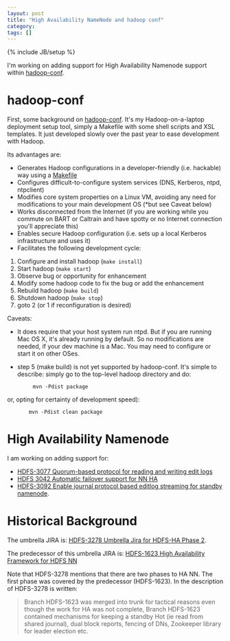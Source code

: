 ```yaml
---
layout: post
title: "High Availability NameNode and hadoop conf"
category: 
tags: []
---
```

{% include JB/setup %}

I'm working on adding support for High Availability Namenode support
within [hadoop-conf](https://github.com/ekoontz/hadoop-conf).

# hadoop-conf

First, some background on
[hadoop-conf](https://github.com/ekoontz/hadoop-conf/blob/master/README). It's
my Hadoop-on-a-laptop deployment setup tool, simply a Makefile with some
shell scripts and XSL templates. It just developed slowly over the
past year to ease development with Hadoop.

Its advantages are:

- Generates Hadoop configurations in a developer-friendly
 (i.e. hackable) way using a [Makefile](http://gnu.org/software/make)
- Configures difficult-to-configure system services (DNS, Kerberos, ntpd, ntpclient)
- Modifies core system properties on a Linux VM,
  avoiding any need for modifications to your main development OS (*but see Caveat below)
- Works disconnected from the Internet (if you are working while you commute on BART or Caltrain and have spotty or no Internet connection you'll appreciate this)
- Enables secure Hadoop configuration (i.e. sets up a local Kerberos infrastructure and uses it)
- Facilitates the following development cycle:

1. Configure and install hadoop (`make install`)
2. Start hadoop (`make start`)
3. Observe bug or opportunity for enhancement
4. Modify some hadoop code to fix the bug or add the enhancement
5. Rebuild hadoop (`make build`)
6. Shutdown hadoop (`make stop`)
7. goto 2 (or 1 if reconfiguration is desired)

Caveats:

- It does require that your host system run ntpd. But if you are
running Mac OS X, it's already running by default. So no modifications
are needed, if your dev machine is a Mac. You may need to configure or
start it on other OSes.

- step 5 (make build) is not yet supported by
hadoop-conf. It's simple to describe: simply go to the top-level
hadoop directory and do:

      	   mvn -Pdist package

or, opting for certainty of development speed):

      	   mvn -Pdist clean package



# High Availability Namenode

I am working on adding support for: 

- [HDFS-3077 Quorum-based protocol for reading and writing edit logs](https://issues.apache.org/jira/browse/HDFS-3077)
- [HDFS 3042 Automatic failover support for NN HA](https://issues.apache.org/jira/browse/HDFS-3042)
- [HDFS-3092 Enable journal protocol based editlog streaming for standby namenode](https://issues.apache.org/jira/browse/HDFS-3042).

# Historical Background

The umbrella JIRA is: [HDFS-3278 Umbrella Jira for HDFS-HA Phase 2](https://issues.apache.org/jira/browse/HDFS-3278).

The predecessor of this umbrella JIRA is: [HDFS-1623 High Availability Framework
for HDFS NN](https://issues.apache.org/jira/browse/HDFS-1623)

Note that HDFS-3278 mentions that there are two phases to HA NN. The
first phase was covered by the predecessor (HDFS-1623). In the
description of HDFS-3278 is written:

> Branch HDFS-1623 was merged into trunk for tactical reasons even
> though the work for HA was not complete, Branch HDFS-1623 contained
> mechanisms for keeping a standby Hot (ie read from shared journal),
> dual block reports, fencing of DNs, Zookeeper library for leader
> election etc.


